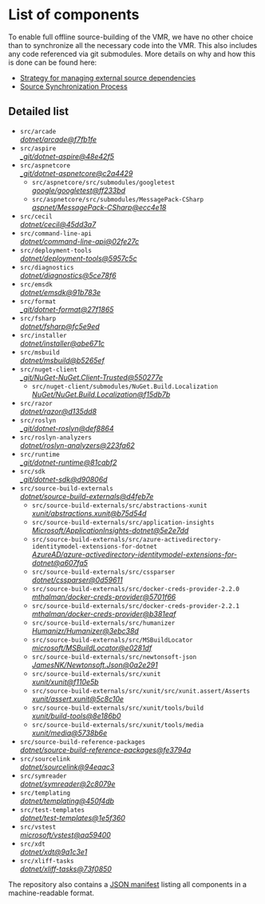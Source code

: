 ﻿# List of components

To enable full offline source-building of the VMR, we have no other choice than to synchronize all the necessary code into the VMR. This also includes any code referenced via git submodules. More details on why and how this is done can be found here:
- [Strategy for managing external source dependencies](src/arcade/Documentation/UnifiedBuild/VMR-Strategy-For-External-Source.md)
- [Source Synchronization Process](src/arcade/Documentation/UnifiedBuild/VMR-Design-And-Operation.md#source-synchronization-process)

## Detailed list

<!-- component list beginning -->
- `src/arcade`  
*[dotnet/arcade@f7fb1fe](https://github.com/dotnet/arcade/tree/f7fb1fec01b91be69e4dcc5290a0bff3f28e214f)*
- `src/aspire`  
*[_git/dotnet-aspire@48e42f5](https://dev.azure.com/dnceng/internal/_git/dotnet-aspire/?version=GC48e42f59d64d84b404e904996a9ed61f2a17a569)*
- `src/aspnetcore`  
*[_git/dotnet-aspnetcore@c2a4429](https://dev.azure.com/dnceng/internal/_git/dotnet-aspnetcore/?version=GCc2a442982e736e17ae6bcadbfd8ccba278ee1be6)*
    - `src/aspnetcore/src/submodules/googletest`  
    *[google/googletest@ff233bd](https://github.com/google/googletest/tree/ff233bdd4cac0a0bf6e5cd45bda3406814cb2796)*
    - `src/aspnetcore/src/submodules/MessagePack-CSharp`  
    *[aspnet/MessagePack-CSharp@ecc4e18](https://github.com/aspnet/MessagePack-CSharp/tree/ecc4e18ad7a0c7db51cd7e3d2997a291ed01444d)*
- `src/cecil`  
*[dotnet/cecil@45dd3a7](https://github.com/dotnet/cecil/tree/45dd3a73dd5b64b010c4251303b3664bb30df029)*
- `src/command-line-api`  
*[dotnet/command-line-api@02fe27c](https://github.com/dotnet/command-line-api/tree/02fe27cd6a9b001c8feb7938e6ef4b3799745759)*
- `src/deployment-tools`  
*[dotnet/deployment-tools@5957c5c](https://github.com/dotnet/deployment-tools/tree/5957c5c5f85f17c145e7fab4ece37ad6aafcded9)*
- `src/diagnostics`  
*[dotnet/diagnostics@5ce78f6](https://github.com/dotnet/diagnostics/tree/5ce78f66d89ea529e459abddb129ab36cb5bd936)*
- `src/emsdk`  
*[dotnet/emsdk@91b783e](https://github.com/dotnet/emsdk/tree/91b783edc518e9ea0c0e883016b02261893389db)*
- `src/format`  
*[_git/dotnet-format@27f1865](https://dev.azure.com/dnceng/internal/_git/dotnet-format/?version=GC27f18656aab37d71839f562c0653afce07a2d2fd)*
- `src/fsharp`  
*[dotnet/fsharp@fc5e9ed](https://github.com/dotnet/fsharp/tree/fc5e9eda234e2b69aa479f4f83faddc31fdd4da7)*
- `src/installer`  
*[dotnet/installer@abe671c](https://github.com/dotnet/installer/tree/abe671c32f459c7d31b3bf3d92f8e2e1bfbbb839)*
- `src/msbuild`  
*[dotnet/msbuild@b5265ef](https://github.com/dotnet/msbuild/tree/b5265ef370a651f8c3458110b804e5cbf869eeb5)*
- `src/nuget-client`  
*[_git/NuGet-NuGet.Client-Trusted@550277e](https://dev.azure.com/devdiv/DevDiv/_git/NuGet-NuGet.Client-Trusted/?version=GC550277e0616e549446f03fda35d3e23dff75dc01)*
    - `src/nuget-client/submodules/NuGet.Build.Localization`  
    *[NuGet/NuGet.Build.Localization@f15db7b](https://github.com/NuGet/NuGet.Build.Localization/tree/f15db7b7c6f5affbea268632ef8333d2687c8031)*
- `src/razor`  
*[dotnet/razor@d135dd8](https://github.com/dotnet/razor/tree/d135dd8d2ec1c2fbdee220e8656b308694e17a4b)*
- `src/roslyn`  
*[_git/dotnet-roslyn@def8864](https://dev.azure.com/dnceng/internal/_git/dotnet-roslyn/?version=GCdef88648f7e78a44bf300acd0a4e2009c44a6b39)*
- `src/roslyn-analyzers`  
*[dotnet/roslyn-analyzers@223fa62](https://github.com/dotnet/roslyn-analyzers/tree/223fa62ea09457588b4b0f88ee8ac62ea5ab5db5)*
- `src/runtime`  
*[_git/dotnet-runtime@81cabf2](https://dev.azure.com/dnceng/internal/_git/dotnet-runtime/?version=GC81cabf2857a01351e5ab578947c7403a5b128ad1)*
- `src/sdk`  
*[_git/dotnet-sdk@d90806d](https://dev.azure.com/dnceng/internal/_git/dotnet-sdk/?version=GCd90806d013db39755cda355f42015d6a248456f5)*
- `src/source-build-externals`  
*[dotnet/source-build-externals@d4feb7e](https://github.com/dotnet/source-build-externals/tree/d4feb7e49067fc9bbf7dfb9fa76a326c33fa0595)*
    - `src/source-build-externals/src/abstractions-xunit`  
    *[xunit/abstractions.xunit@b75d54d](https://github.com/xunit/abstractions.xunit/tree/b75d54d73b141709f805c2001b16f3dd4d71539d)*
    - `src/source-build-externals/src/application-insights`  
    *[Microsoft/ApplicationInsights-dotnet@5e2e7dd](https://github.com/Microsoft/ApplicationInsights-dotnet/tree/5e2e7ddda961ec0e16a75b1ae0a37f6a13c777f5)*
    - `src/source-build-externals/src/azure-activedirectory-identitymodel-extensions-for-dotnet`  
    *[AzureAD/azure-activedirectory-identitymodel-extensions-for-dotnet@a607fa5](https://github.com/AzureAD/azure-activedirectory-identitymodel-extensions-for-dotnet/tree/a607fa5e0005a6178cf1d2fed4fa0f8179cdb186)*
    - `src/source-build-externals/src/cssparser`  
    *[dotnet/cssparser@0d59611](https://github.com/dotnet/cssparser/tree/0d59611784841735a7778a67aa6e9d8d000c861f)*
    - `src/source-build-externals/src/docker-creds-provider-2.2.0`  
    *[mthalman/docker-creds-provider@5701f66](https://github.com/mthalman/docker-creds-provider/tree/5701f6667c1fbd805684857baaa860383bbdfed7)*
    - `src/source-build-externals/src/docker-creds-provider-2.2.1`  
    *[mthalman/docker-creds-provider@b381eaf](https://github.com/mthalman/docker-creds-provider/tree/b381eafbeecb1039f5839fc98ef45e7b3e52dee9)*
    - `src/source-build-externals/src/humanizer`  
    *[Humanizr/Humanizer@3ebc38d](https://github.com/Humanizr/Humanizer/tree/3ebc38de585fc641a04b0e78ed69468453b0f8a1)*
    - `src/source-build-externals/src/MSBuildLocator`  
    *[microsoft/MSBuildLocator@e0281df](https://github.com/microsoft/MSBuildLocator/tree/e0281df33274ac3c3e22acc9b07dcb4b31d57dc0)*
    - `src/source-build-externals/src/newtonsoft-json`  
    *[JamesNK/Newtonsoft.Json@0a2e291](https://github.com/JamesNK/Newtonsoft.Json/tree/0a2e291c0d9c0c7675d445703e51750363a549ef)*
    - `src/source-build-externals/src/xunit`  
    *[xunit/xunit@f110e5b](https://github.com/xunit/xunit/tree/f110e5bee5dfd4c08339587c9c3df9292fcb597c)*
    - `src/source-build-externals/src/xunit/src/xunit.assert/Asserts`  
    *[xunit/assert.xunit@5c8c10e](https://github.com/xunit/assert.xunit/tree/5c8c10e085eb42f39f2fe0b40c94bf56649eb0a4)*
    - `src/source-build-externals/src/xunit/tools/build`  
    *[xunit/build-tools@8e186b0](https://github.com/xunit/build-tools/tree/8e186b0f8e398796e75453f3f18952b06d29fdfd)*
    - `src/source-build-externals/src/xunit/tools/media`  
    *[xunit/media@5738b6e](https://github.com/xunit/media/tree/5738b6e86f08e0389c4392b939c20e3eca2d9822)*
- `src/source-build-reference-packages`  
*[dotnet/source-build-reference-packages@fe3794a](https://github.com/dotnet/source-build-reference-packages/tree/fe3794a68bd668d36d4d5014a9e6c9d22c0e6d86)*
- `src/sourcelink`  
*[dotnet/sourcelink@94eaac3](https://github.com/dotnet/sourcelink/tree/94eaac3385cafff41094454966e1af1d1cf60f00)*
- `src/symreader`  
*[dotnet/symreader@2c8079e](https://github.com/dotnet/symreader/tree/2c8079e2e8e78c0cd11ac75a32014756136ecdb9)*
- `src/templating`  
*[dotnet/templating@450f4db](https://github.com/dotnet/templating/tree/450f4db7dd93753dd86cbd1d781c934812efc906)*
- `src/test-templates`  
*[dotnet/test-templates@1e5f360](https://github.com/dotnet/test-templates/tree/1e5f3603af2277910aad946736ee23283e7f3e16)*
- `src/vstest`  
*[microsoft/vstest@aa59400](https://github.com/microsoft/vstest/tree/aa59400b11e1aeee2e8af48928dbd48748a8bef9)*
- `src/xdt`  
*[dotnet/xdt@9a1c3e1](https://github.com/dotnet/xdt/tree/9a1c3e1b7f0c8763d4c96e593961a61a72679a7b)*
- `src/xliff-tasks`  
*[dotnet/xliff-tasks@73f0850](https://github.com/dotnet/xliff-tasks/tree/73f0850939d96131c28cf6ea6ee5aacb4da0083a)*
<!-- component list end -->

The repository also contains a [JSON manifest](https://github.com/dotnet/dotnet/blob/main/src/source-manifest.json) listing all components in a machine-readable format.

